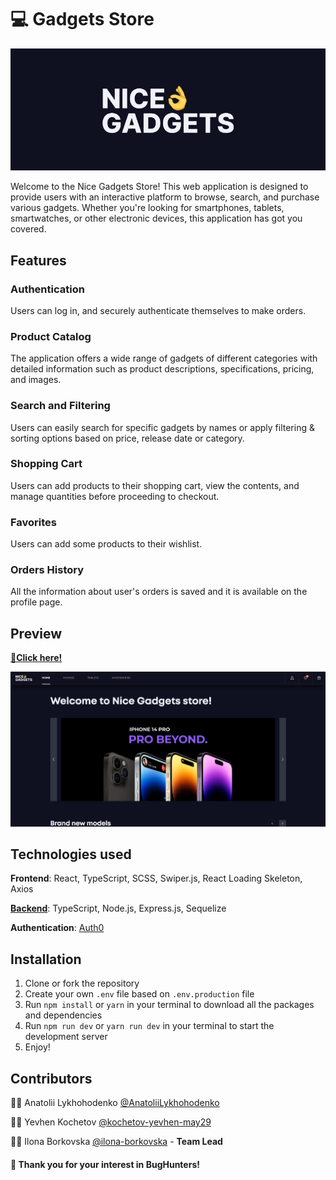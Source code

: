 # 💻 Gadgets Store

<p align="center">
  <img src="./public/readme-banner.png">
</p>

Welcome to the Nice Gadgets Store! This web application is designed to provide users with an interactive platform to browse, search, and purchase various gadgets. Whether you're looking for smartphones, tablets, smartwatches, or other electronic devices, this application has got you covered.

## Features

### Authentication
Users can log in, and securely authenticate themselves to make orders.

### Product Catalog
The application offers a wide range of gadgets of different categories with detailed information such as product descriptions, specifications, pricing, and images.

### Search and Filtering
Users can easily search for specific gadgets by names or apply filtering & sorting options based on price, release date or category.

### Shopping Cart
Users can add products to their shopping cart, view the contents, and manage quantities before proceeding to checkout.

### Favorites
Users can add some products to their wishlist.

### Orders History
All the information about user's orders is saved and it is available on the profile page.

## Preview

[**🔗Click here!**](https://fe-may23-bughunters.github.io/gadgets_store_fe/)

<p align="center">
  <img src="./public/home-page.jpg">
</p>

## Technologies used

**Frontend**: React, TypeScript, SCSS, Swiper.js, React Loading Skeleton, Axios

[**Backend**](https://github.com/fe-may23-BugHunters/gadgets_store_be): TypeScript, Node.js, Express.js, Sequelize

**Authentication**: [Auth0](https://auth0.com/)

## Installation
1. Clone or fork the repository
1. Create your own `.env` file based on `.env.production` file
2. Run `npm install` or `yarn` in your terminal to download all the packages and dependencies
3. Run `npm run dev` or `yarn run dev` in your terminal to start the development server
4. Enjoy!

## Contributors

👨‍💻 Anatolii Lykhohodenko [@AnatoliiLykhohodenko](https://github.com/AnatoliiLykhohodenko)

👨‍💻 Yevhen Kochetov [@kochetov-yevhen-may29](https://github.com/kochetov-yevhen-may29)

👩‍💻 Ilona Borkovska [@ilona-borkovska](https://github.com/ilona-borkovska) - **Team Lead**

#### 💟 Thank you for your interest in BugHunters!
